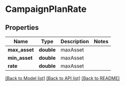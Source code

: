 # CampaignPlanRate

## Properties
Name | Type | Description | Notes
------------ | ------------- | ------------- | -------------
**max_asset** | **double** | maxAsset | 
**min_asset** | **double** | maxAsset | 
**rate** | **double** | maxAsset | 

[[Back to Model list]](../README.md#documentation-for-models) [[Back to API list]](../README.md#documentation-for-api-endpoints) [[Back to README]](../README.md)



